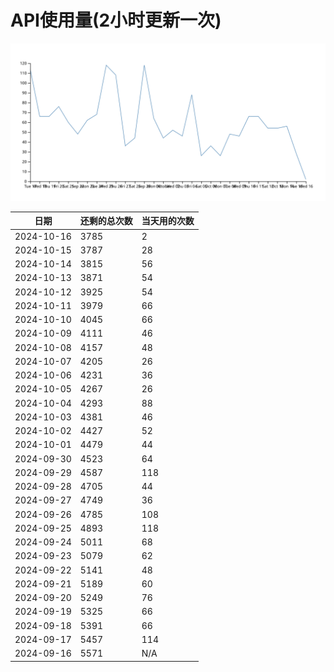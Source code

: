 # API使用量(2小时更新一次)



 ![走势图](./chart.svg)

| 日期       | 还剩的总次数 | 当天用的次数 |
|------------|------------|-------------------|
| 2024-10-16 | 3785 | 2                |
| 2024-10-15 | 3787 | 28                |
| 2024-10-14 | 3815 | 56                |
| 2024-10-13 | 3871 | 54                |
| 2024-10-12 | 3925 | 54                |
| 2024-10-11 | 3979 | 66                |
| 2024-10-10 | 4045 | 66                |
| 2024-10-09 | 4111 | 46                |
| 2024-10-08 | 4157 | 48                |
| 2024-10-07 | 4205 | 26                |
| 2024-10-06 | 4231 | 36                |
| 2024-10-05 | 4267 | 26                |
| 2024-10-04 | 4293 | 88                |
| 2024-10-03 | 4381 | 46                |
| 2024-10-02 | 4427 | 52                |
| 2024-10-01 | 4479 | 44                |
| 2024-09-30 | 4523 | 64                |
| 2024-09-29 | 4587 | 118                |
| 2024-09-28 | 4705 | 44                |
| 2024-09-27 | 4749 | 36                |
| 2024-09-26 | 4785 | 108                |
| 2024-09-25 | 4893 | 118                |
| 2024-09-24 | 5011 | 68                |
| 2024-09-23 | 5079 | 62                |
| 2024-09-22 | 5141 | 48                |
| 2024-09-21 | 5189 | 60                |
| 2024-09-20 | 5249 | 76                |
| 2024-09-19 | 5325 | 66                |
| 2024-09-18 | 5391 | 66                |
| 2024-09-17 | 5457 | 114                |
| 2024-09-16 | 5571 | N/A                |
